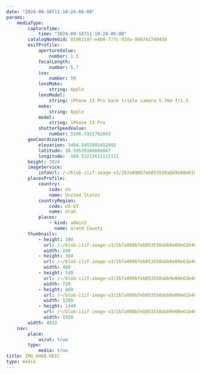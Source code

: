 ```yaml
---
date: "2024-09-16T11:10:24-06:00"
params:
    mediaType:
        captureTime:
            time: "2024-09-16T11:10:24-06:00"
        catalogNodeUid: 01981197-e4b8-777c-928a-886741740450
        exifProfile:
            apertureValue:
                number: 1.5
            focalLength:
                number: 5.7
            iso:
                number: 50
            lensMake:
                string: Apple
            lensModel:
                string: iPhone 13 Pro back triple camera 5.7mm f/1.5
            make:
                string: Apple
            model:
                string: iPhone 13 Pro
            shutterSpeedValue:
                number: 5586.5921762843
        geoCoordinates:
            elevation: 1404.5452991452992
            latitude: 38.59539166666667
            longitude: -109.53213611111111
        height: 3024
        imageService:
            infoUrl: /~/blob-iiif-image-v3/2b7a098b7eb053550abb9e00e61b46cade04b9882f4f63873d217b229aba8d72/info.json
        placesProfile:
            country:
                code: US
                name: United States
            countryRegion:
                code: US-UT
                name: Utah
            places:
                - kind: admin2
                  name: Grand County
        thumbnails:
            - height: 180
              url: /~/blob-iiif-image-v3/2b7a098b7eb053550abb9e00e61b46cade04b9882f4f63873d217b229aba8d72/full/240%2C180/0/default.jpg
              width: 240
            - height: 360
              url: /~/blob-iiif-image-v3/2b7a098b7eb053550abb9e00e61b46cade04b9882f4f63873d217b229aba8d72/full/480%2C360/0/default.jpg
              width: 480
            - height: 540
              url: /~/blob-iiif-image-v3/2b7a098b7eb053550abb9e00e61b46cade04b9882f4f63873d217b229aba8d72/full/720%2C540/0/default.jpg
              width: 720
            - height: 960
              url: /~/blob-iiif-image-v3/2b7a098b7eb053550abb9e00e61b46cade04b9882f4f63873d217b229aba8d72/full/1280%2C960/0/default.jpg
              width: 1280
            - height: 1440
              url: /~/blob-iiif-image-v3/2b7a098b7eb053550abb9e00e61b46cade04b9882f4f63873d217b229aba8d72/full/1920%2C1440/0/default.jpg
              width: 1920
        width: 4032
    nav:
        place:
            us/ut: true
        type:
            media: true
title: IMG_0468.HEIC
type: media
---
```

